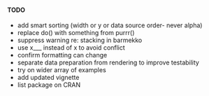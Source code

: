 #### TODO
* add smart sorting (width or y or data source order- never alpha)
* replace do() with something from purrr()
* suppress warning re: stacking in barmekko
* use x___ instead of x to avoid conflict
* confirm formatting can change
* separate data preparation from rendering to improve testability
* try on wider array of examples
* add updated vignette
* list package on CRAN
